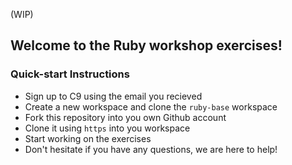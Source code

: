 (WIP)

## Welcome to the Ruby workshop exercises!

### Quick-start Instructions

- Sign up to C9 using the email you recieved
- Create a new workspace and clone the `ruby-base` workspace
- Fork this repository into you own Github account
- Clone it using `https` into you workspace
- Start working on the exercises
- Don't hesitate if you have any questions, we are here to help!

